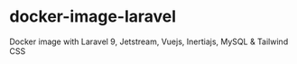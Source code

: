 # docker-image-laravel
Docker image with Laravel 9, Jetstream, Vuejs, Inertiajs, MySQL &amp; Tailwind CSS
